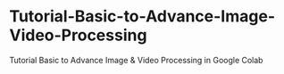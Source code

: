 # Tutorial-Basic-to-Advance-Image-Video-Processing
Tutorial Basic to Advance Image &amp; Video Processing in Google Colab
